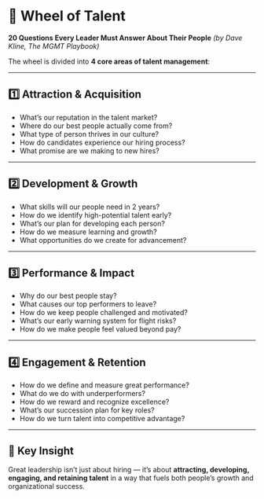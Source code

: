 # 🎡 Wheel of Talent

**20 Questions Every Leader Must Answer About Their People**
*(by Dave Kline, The MGMT Playbook)*

The wheel is divided into **4 core areas of talent management**:

---

## 1️⃣ Attraction & Acquisition

* What’s our reputation in the talent market?
* Where do our best people actually come from?
* What type of person thrives in our culture?
* How do candidates experience our hiring process?
* What promise are we making to new hires?

---

## 2️⃣ Development & Growth

* What skills will our people need in 2 years?
* How do we identify high-potential talent early?
* What’s our plan for developing each person?
* How do we measure learning and growth?
* What opportunities do we create for advancement?

---

## 3️⃣ Performance & Impact

* Why do our best people stay?
* What causes our top performers to leave?
* How do we keep people challenged and motivated?
* What’s our early warning system for flight risks?
* How do we make people feel valued beyond pay?

---

## 4️⃣ Engagement & Retention

* How do we define and measure great performance?
* What do we do with underperformers?
* How do we reward and recognize excellence?
* What’s our succession plan for key roles?
* How do we turn talent into competitive advantage?

---

## 🌟 Key Insight

Great leadership isn’t just about hiring — it’s about **attracting, developing, engaging, and retaining talent** in a way that fuels both people’s growth and organizational success.

